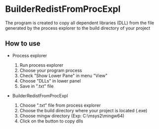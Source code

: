 # BuilderRedistFromProcExpl
The program is created to copy all dependent libraries (DLL) from the file generated by the process explorer to the build directory of your project

## How to use

+ Process explorer
    1. Run process explorer
    2. Choose your program process
    3. Check "Show Lower Pane" in menu "View"
    4. Choose "DLLs" in lower panel
    5. Save in ".txt" file

+ BuilderRedistFromProcExpl
    1. Choose ".txt" file from process explorer
    2. Choose the build directory where your project is located (.exe)
    3. Choose mingw directory (Exp: C:\msys2\mingw64)
    4. Сlick on the button to copy dlls 